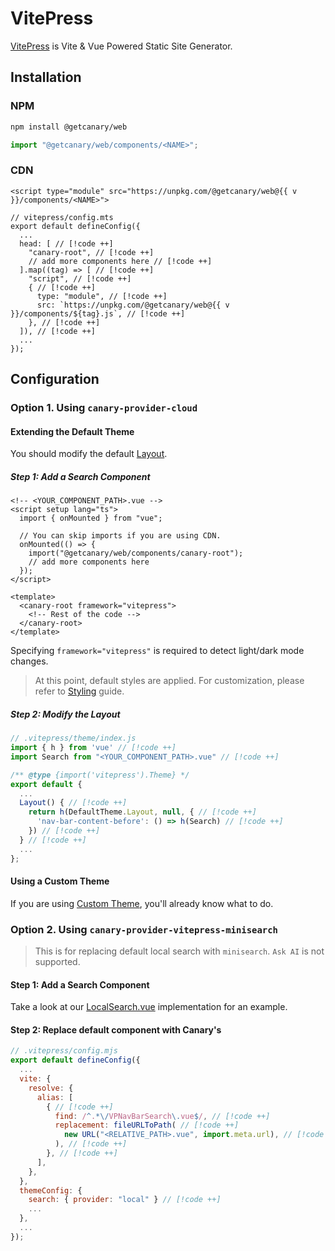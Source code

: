 <script setup>
import { data } from '../../../shared.data.js'
const v = data["@getcanary/web"];
</script>

# VitePress

[VitePress](https://vitepress.dev/) is Vite & Vue Powered Static Site Generator.

## Installation

### NPM

```bash
npm install @getcanary/web
```

```js
import "@getcanary/web/components/<NAME>";
```

### CDN

```html-vue
<script type="module" src="https://unpkg.com/@getcanary/web@{{ v }}/components/<NAME>">
```

```js-vue
// vitepress/config.mts
export default defineConfig({
  ...
  head: [ // [!code ++]
    "canary-root", // [!code ++]
    // add more components here // [!code ++]
  ].map((tag) => [ // [!code ++]
    "script", // [!code ++]
    { // [!code ++]
      type: "module", // [!code ++]
      src: `https://unpkg.com/@getcanary/web@{{ v }}/components/${tag}.js`, // [!code ++]
    }, // [!code ++]
  ]), // [!code ++]
  ...
});
```

## Configuration

### Option 1. Using `canary-provider-cloud`

#### Extending the Default Theme

You should modify the default [Layout](https://vitepress.dev/guide/extending-default-theme#layout-slots).

##### Step 1: Add a Search Component

```html-vue{14}
<!-- <YOUR_COMPONENT_PATH>.vue -->
<script setup lang="ts">
  import { onMounted } from "vue";

  // You can skip imports if you are using CDN.
  onMounted(() => {
    import("@getcanary/web/components/canary-root");
    // add more components here
  });
</script>

<template>
  <canary-root framework="vitepress">
    <!-- Rest of the code -->
  </canary-root>
</template>
```

Specifying `framework="vitepress"` is required to detect light/dark mode changes.

> At this point, default styles are applied. For customization, please refer to [Styling](/docs/customization/styling) guide.

##### Step 2: Modify the Layout

```js
// .vitepress/theme/index.js
import { h } from 'vue' // [!code ++]
import Search from "<YOUR_COMPONENT_PATH>.vue" // [!code ++]

/** @type {import('vitepress').Theme} */
export default {
  ...
  Layout() { // [!code ++]
    return h(DefaultTheme.Layout, null, { // [!code ++]
      'nav-bar-content-before': () => h(Search) // [!code ++]
    }) // [!code ++]
  } // [!code ++]
  ...
};
```

#### Using a Custom Theme

If you are using [Custom Theme](https://vitepress.dev/guide/custom-theme), you'll already know what to do.

### Option 2. Using `canary-provider-vitepress-minisearch`

> This is for replacing default local search with `minisearch`. `Ask AI` is not supported.

#### Step 1: Add a Search Component

Take a look at our [LocalSearch.vue](https://github.com/fastrepl/canary/blob/main/js/apps/docs/components/LocalSearch.vue) implementation for an example.

#### Step 2: Replace default component with Canary's

```js
// .vitepress/config.mjs
export default defineConfig({
  ...
  vite: {
    resolve: {
      alias: [
        { // [!code ++]
          find: /^.*\/VPNavBarSearch\.vue$/, // [!code ++]
          replacement: fileURLToPath( // [!code ++]
            new URL("<RELATIVE_PATH>.vue", import.meta.url), // [!code ++]
          ), // [!code ++]
        }, // [!code ++]
      ],
    },
  },
  themeConfig: {
    search: { provider: "local" } // [!code ++]
    ...
  },
  ...
});
```
